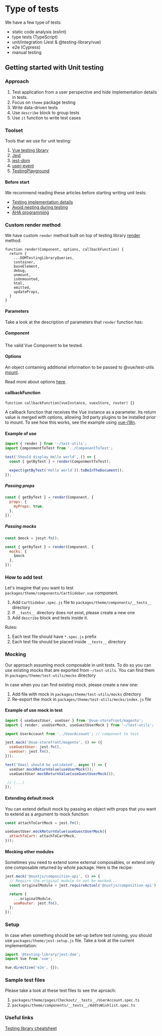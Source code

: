 # Type of tests

We have a few type of tests:
- static code analysis (eslint)
- type tests (TypeScript)
- unit/integration (Jest & @testing-library/vue)
- e2e (Cypress)
- manual testing

## Getting started with Unit testing

### Approach

1. Test application from a user perspective and hide implementation details in tests.
2. Focus on `theme` package testing
3. Write data-driven tests
4. Use `describe` block to group tests
5. Use `it` function to write test cases

### Toolset
Tools that we use for unit testing:
1. [Vue testing library](https://testing-library.com/docs/vue-testing-library/intro/)
2. [Jest](https://jestjs.io/)
3. [jest-dom](https://github.com/testing-library/jest-dom)
4. [user-event](https://testing-library.com/docs/ecosystem-user-event/)
5. [TestingPlayground](https://chrome.google.com/webstore/detail/testing-playground/hejbmebodbijjdhflfknehhcgaklhano?hl=en)

#### Before start
We recommend reading these articles before starting writing unit tests:

- [Testing implementation details](https://kentcdodds.com/blog/testing-implementation-details)
- [Avoid nesting during testing](https://kentcdodds.com/blog/avoid-nesting-when-youre-testing)
- [AHA programming](https://kentcdodds.com/blog/aha-programming)

### Custom render method
We have custom `render` method built on top of testing library [render](https://testing-library.com/docs/vue-testing-library/api#rendercomponent-options-callback) method.

```
function render(Component, options, callbackFunction) {
  return {
    ...DOMTestingLibraryQueries,
    container,
    baseElement,
    debug,
    unmount,
    isUnmounted,
    html,
    emitted,
    updateProps,
  }
}
```

#### Parameters
Take a look at the description of parameters that `render` function has:

##### Component
The valid Vue Component to be tested.

#### Options
An object containing additional information to be passed to @vue/test-utils [mount](https://vue-test-utils.vuejs.org/api/options.html#mounting-options).

Read more about options [here](https://testing-library.com/docs/vue-testing-library/api#options).

#### callbackFunction

`function callbackFunction(vueInstance, vuexStore, router) {}`

A callback function that receives the Vue instance as a parameter.
Its return value is merged with options, allowing 3rd party plugins
to be installed prior to mount. To see how this works, see the example using [vue-i18n](https://github.com/testing-library/vue-testing-library/blob/main/src/__tests__/translations-vue-i18n.js).

#### Example of use

```js
import { render } from '~/test-utils';
import ComponmentToTest from '../ComponentToTest';

test('Should display Hello world', () => {
  const { getByText } = render(ComponmentToTest);

  expect(getByText('Hello world')).toBeInTheDocument();
});
```

##### Passing props

```js
const { getByText } = render(Component, {
  props: {
    myProps: true,
  },
});
```

##### Passing mocks
```js
const $mock = jesyt.fn();

const { getByText } = render(Component, {
  mocks: {
    $mock
  },
});
```

### How to add test
Let's imagine that you want to test `packages/theme/components/CartSidebar.vue` component.
1. Add `CartSidebar.spec.js` file to `packages/theme/components/__tests__` directory
2. If `__tests__` directory does not exist, please create a new one
3. Add `describe` block and tests inside it.

Rules:
1. Each test file should have `*.spec.js` prefix
2. Each test file should be placed inside `__tests__` directory

### Mocking

Our approach assuming mock composable in unit tests.
To do so you can use existing mocks that are exported from `~/test-utils`.
You can find them in `packages/theme/test-utils/mocks` directory

In case when you can find existing mock, please create a new one:
1. Add file with mock in `packages/theme/test-utils/mocks` directory
2. Re-export the mock in `packages/theme/test-utils/mocks/index.js` file

#### Example of use mock in test

```js
import { useGuestUser, useUser } from '@vue-storefront/magento';
import { render, useUserMock, useGuestUserMock } from '~/test-utils';

import UserAccount from '../UserAccount'; // component to test

jest.mock('@vue-storefront/magento', () => ({
  useGuestUser: jest.fn(),
  useUser: jest.fn(),
}));

test('Email should be validated', async () => {
  useUser.mockReturnValue(useUserMock());
  useGuestUser.mockReturnValue(useGuestUserMock());

 // (...)
});
```

#### Extending default mock
You can extend default mock by passing an object with props
that you want to extend as a argument to mock function:

```js
const attachToCartMock = jest.fn();

useGuestUser.mockReturnValue(useGuestUserMock({
  attachToCart: attachToCartMock,
}));
```

#### Mocking other modules
Sometimes you need to extend some external composables,
or extend only one composable returned by whole package.
Here is the recipe:

```js
jest.mock('@nuxtjs/composition-api', () => {
  // Require the original module to not be mocked...
  const originalModule = jest.requireActual('@nuxtjs/composition-api');

  return {
    ...originalModule,
    useRouter: jest.fn(),
  };
});
```

### Setup

In case when something should be set-up before test running, you should use `packages/theme/jest-setup.js` file.
Take a look at the current implementation:

```js
import '@testing-library/jest-dom';
import Vue from 'vue';

Vue.directive('e2e', {});
```

### Sample test files
Please take a look at these test files to see the aproach:
1. `packages/theme/pages/Checkout/__tests__/UserAccount.spec.ts`
2. `packages/theme/components/__tests__/AddtoWishlist.spec.ts`

### Useful links
[Testing library cheatsheet](https://testing-library.com/docs/vue-testing-library/cheatsheet)
